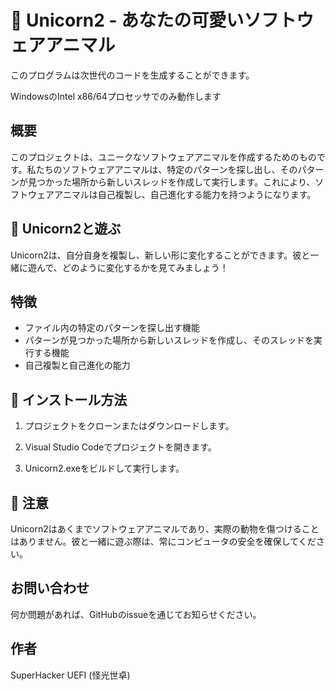 # 🦄 Unicorn2 - あなたの可愛いソフトウェアアニマル

このプログラムは次世代のコードを生成することができます。

WindowsのIntel x86/64プロセッサでのみ動作します

## 概要

このプロジェクトは、ユニークなソフトウェアアニマルを作成するためのものです。私たちのソフトウェアアニマルは、特定のパターンを探し出し、そのパターンが見つかった場所から新しいスレッドを作成して実行します。これにより、ソフトウェアアニマルは自己複製し、自己進化する能力を持つようになります。

## 🎠 Unicorn2と遊ぶ

Unicorn2は、自分自身を複製し、新しい形に変化することができます。彼と一緒に遊んで、どのように変化するかを見てみましょう！

## 特徴

- ファイル内の特定のパターンを探し出す機能
- パターンが見つかった場所から新しいスレッドを作成し、そのスレッドを実行する機能
- 自己複製と自己進化の能力

## 🌈 インストール方法

1. プロジェクトをクローンまたはダウンロードします。

2. Visual Studio Codeでプロジェクトを開きます。

3. Unicorn2.exeをビルドして実行します。

## 🎀 注意

Unicorn2はあくまでソフトウェアアニマルであり、実際の動物を傷つけることはありません。彼と一緒に遊ぶ際は、常にコンピュータの安全を確保してください。

## お問い合わせ

何か問題があれば、GitHubのissueを通じてお知らせください。

## 作者

SuperHacker UEFI (怪光世卓)